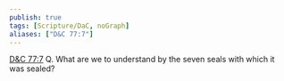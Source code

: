 ```yaml
---
publish: true
tags: [Scripture/DaC, noGraph]
aliases: ["D&C 77:7"]
---
```

[D&C 77:7](https://churchofjesuschrist.org/study/scriptures/dc-testament/dc/77?lang=eng&id=p7#p7) Q. What are we to understand by the seven seals with which it was sealed?
